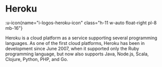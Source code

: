 # Heroku

:u-icon{name="i-logos-heroku-icon" class="h-11 w-auto float-right pl-8 mb-16"}

Heroku is a cloud platform as a service supporting several programming languages. As one of the first cloud platforms, Heroku has been in development since June 2007, when it supported only the Ruby programming language, but now also supports Java, Node.js, Scala, Clojure, Python, PHP, and Go.
